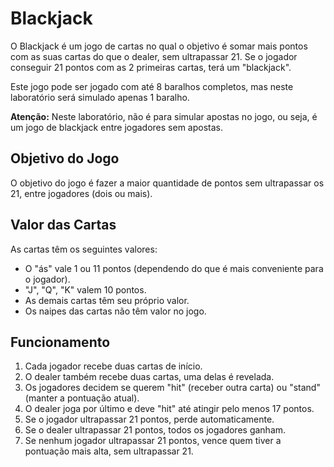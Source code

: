 # Blackjack

O Blackjack é um jogo de cartas no qual o objetivo é somar mais pontos com as suas cartas do que o dealer, sem ultrapassar 21. Se o jogador conseguir 21 pontos com as 2 primeiras cartas, terá um "blackjack".

Este jogo pode ser jogado com até 8 baralhos completos, mas neste laboratório será simulado apenas 1 baralho.

**Atenção:** Neste laboratório, não é para simular apostas no jogo, ou seja, é um jogo de blackjack entre jogadores sem apostas.

## Objetivo do Jogo

O objetivo do jogo é fazer a maior quantidade de pontos sem ultrapassar os 21, entre jogadores (dois ou mais).

## Valor das Cartas

As cartas têm os seguintes valores:

- O "ás" vale 1 ou 11 pontos (dependendo do que é mais conveniente para o jogador).
- "J", "Q", "K" valem 10 pontos.
- As demais cartas têm seu próprio valor.
- Os naipes das cartas não têm valor no jogo.

## Funcionamento

1. Cada jogador recebe duas cartas de início.
2. O dealer também recebe duas cartas, uma delas é revelada.
3. Os jogadores decidem se querem "hit" (receber outra carta) ou "stand" (manter a pontuação atual).
4. O dealer joga por último e deve "hit" até atingir pelo menos 17 pontos.
5. Se o jogador ultrapassar 21 pontos, perde automaticamente.
6. Se o dealer ultrapassar 21 pontos, todos os jogadores ganham.
7. Se nenhum jogador ultrapassar 21 pontos, vence quem tiver a pontuação mais alta, sem ultrapassar 21.

